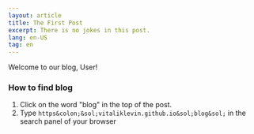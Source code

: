 ```yaml
---
layout: article
title: The First Post
excerpt: There is no jokes in this post.
lang: en-US
tag: en 
---
```


Welcome to our blog, User! 

<h3 class="articlePart">How to find blog</h3>

1. Click on the word "blog" in the top of the post.
2. Type ```https&colon;&sol;vitaliklevin.github.io&sol;blog&sol;``` in the search panel of your browser
